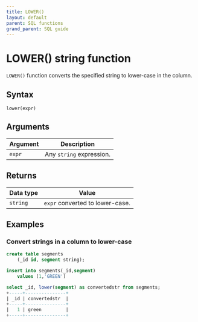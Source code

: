 ```yaml
---
title: LOWER()
layout: default
parent: SQL functions
grand_parent: SQL guide
---
```


# LOWER() string function

`LOWER()` function converts the specified string to lower-case in the column.

## Syntax

```
lower(expr)
```

## Arguments

| Argument | Description |
|---|---|
| `expr` | Any `string` expression. |

## Returns

| Data type | Value |
|---|---|
| `string` | `expr` converted to lower-case. |


## Examples

### Convert strings in a column to lower-case

```sql
create table segments
    (_id id, segment string);

insert into segments(_id,segment)
    values (1,'GREEN')

select _id, lower(segment) as convertedstr from segments;
+-----+---------------+
| _id | convertedstr  |
+-----+---------------+
|   1 | green         |
+-----+---------------+
```
